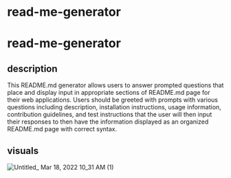 # read-me-generator

# read-me-generator

## description
This README.md generator allows users to answer prompted questions that place and display input in appropriate sections of README.md page for their web applications. Users should be greeted with prompts with various questions including description, installation instructions, usage information, contribution guidelines, and test instructions that the user will then input their responses to then have the information displayed as an organized README.md page with correct syntax.

## visuals
![Untitled_ Mar 18, 2022 10_31 AM (1)](https://user-images.githubusercontent.com/97478725/159029067-fec5fb8c-47a2-4eb4-a565-dffa1ea2bd1b.gif)

